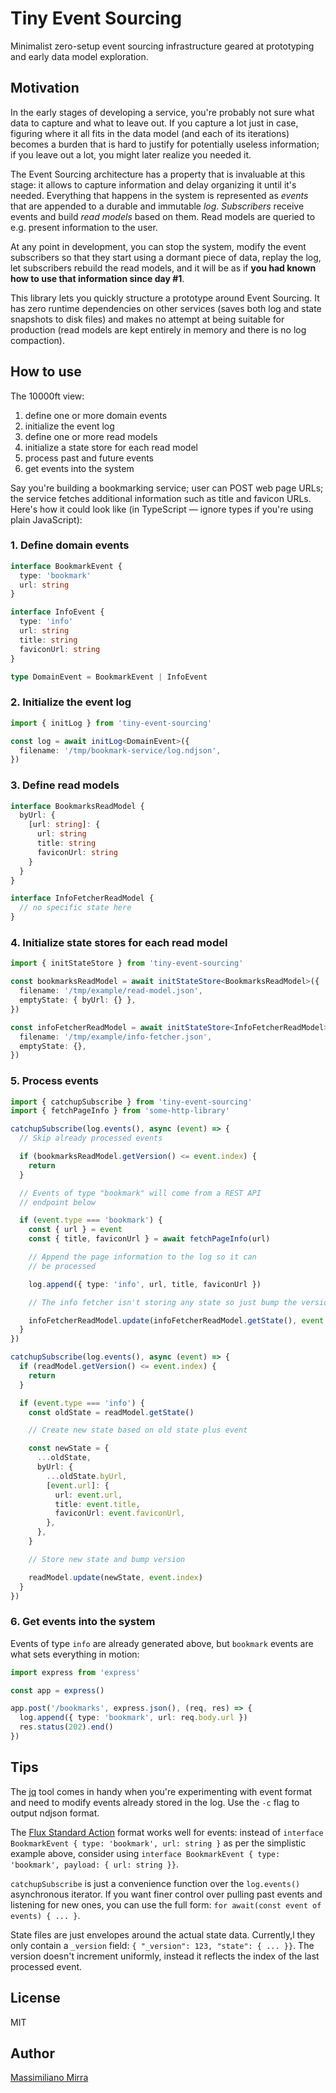 # Tiny Event Sourcing

Minimalist zero-setup event sourcing infrastructure geared at prototyping and early data model exploration.

## Motivation

In the early stages of developing a service, you're probably not sure what data to capture and what to leave out. If you capture a lot just in case, figuring where it all fits in the data model (and each of its iterations) becomes a burden that is hard to justify for potentially useless information; if you leave out a lot, you might later realize you needed it.

The Event Sourcing architecture has a property that is invaluable at this stage: it allows to capture information and delay organizing it until it's needed. Everything that happens in the system is represented as _events_ that are appended to a durable and immutable _log_. _Subscribers_ receive events and build _read models_ based on them. Read models are queried to e.g. present information to the user.

At any point in development, you can stop the system, modify the event subscribers so that they start using a dormant piece of data, replay the log, let subscribers rebuild the read models, and it will be as if **you had known how to use that information since day #1**.

This library lets you quickly structure a prototype around Event Sourcing. It has zero runtime dependencies on other services (saves both log and state snapshots to disk files) and makes no attempt at being suitable for production (read models are kept entirely in memory and there is no log compaction).

## How to use

The 10000ft view:

1. define one or more domain events
2. initialize the event log
3. define one or more read models
4. initialize a state store for each read model
5. process past and future events
6. get events into the system

Say you're building a bookmarking service; user can POST web page URLs; the service fetches additional information such as title and favicon URLs. Here's how it could look like (in TypeScript — ignore types if you're using plain JavaScript):

### 1. Define domain events

```typescript
interface BookmarkEvent {
  type: 'bookmark'
  url: string
}

interface InfoEvent {
  type: 'info'
  url: string
  title: string
  faviconUrl: string
}

type DomainEvent = BookmarkEvent | InfoEvent
```

### 2. Initialize the event log

```typescript
import { initLog } from 'tiny-event-sourcing'

const log = await initLog<DomainEvent>({
  filename: '/tmp/bookmark-service/log.ndjson',
})
```

### 3. Define read models

```typescript
interface BookmarksReadModel {
  byUrl: {
    [url: string]: {
      url: string
      title: string
      faviconUrl: string
    }
  }
}

interface InfoFetcherReadModel {
  // no specific state here
}
```

### 4. Initialize state stores for each read model

```typescript
import { initStateStore } from 'tiny-event-sourcing'

const bookmarksReadModel = await initStateStore<BookmarksReadModel>({
  filename: '/tmp/example/read-model.json',
  emptyState: { byUrl: {} },
})

const infoFetcherReadModel = await initStateStore<InfoFetcherReadModel>({
  filename: '/tmp/example/info-fetcher.json',
  emptyState: {},
})
```

### 5. Process events

```typescript
import { catchupSubscribe } from 'tiny-event-sourcing'
import { fetchPageInfo } from 'some-http-library'

catchupSubscribe(log.events(), async (event) => {
  // Skip already processed events

  if (bookmarksReadModel.getVersion() <= event.index) {
    return
  }

  // Events of type "bookmark" will come from a REST API
  // endpoint below

  if (event.type === 'bookmark') {
    const { url } = event
    const { title, faviconUrl } = await fetchPageInfo(url)

    // Append the page information to the log so it can
    // be processed

    log.append({ type: 'info', url, title, faviconUrl })

    // The info fetcher isn't storing any state so just bump the version

    infoFetcherReadModel.update(infoFetcherReadModel.getState(), event.index)
  }
})

catchupSubscribe(log.events(), async (event) => {
  if (readModel.getVersion() <= event.index) {
    return
  }

  if (event.type === 'info') {
    const oldState = readModel.getState()

    // Create new state based on old state plus event

    const newState = {
      ...oldState,
      byUrl: {
        ...oldState.byUrl,
        [event.url]: {
          url: event.url,
          title: event.title,
          faviconUrl: event.faviconUrl,
        },
      },
    }

    // Store new state and bump version

    readModel.update(newState, event.index)
  }
})
```

### 6. Get events into the system

Events of type `info` are already generated above, but `bookmark` events are what sets everything in motion:

```typescript
import express from 'express'

const app = express()

app.post('/bookmarks', express.json(), (req, res) => {
  log.append({ type: 'bookmark', url: req.body.url })
  res.status(202).end()
})
```

## Tips

The [jq](https://stedolan.github.io/jq/) tool comes in handy when you're experimenting with event format and need to modify events already stored in the log. Use the `-c` flag to output ndjson format.

The [Flux Standard Action](https://github.com/redux-utilities/flux-standard-action#flux-standard-action) format works well for events: instead of `interface BookmarkEvent { type: 'bookmark', url: string }` as per the simplistic example above, consider using `interface BookmarkEvent { type: 'bookmark', payload: { url: string }}`.

`catchupSubscribe` is just a convenience function over the `log.events()` asynchronous iterator. If you want finer control over pulling past events and listening for new ones, you can use the full form: `for await(const event of events) { ... }`.

State files are just envelopes around the actual state data. Currently,l they only contain a `_version` field: `{ "_version": 123, "state": { ... }}`. The version doesn't increment uniformly, instead it reflects the index of the last processed event.

## License

MIT

## Author

[Massimiliano Mirra](https://massimilianomirra.com/)
